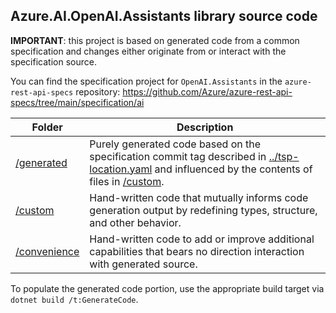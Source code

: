 ## Azure.AI.OpenAI.Assistants library source code

**IMPORTANT**: this project is based on generated code from a common specification and changes either originate from or interact with the specification source.

You can find the specification project for `OpenAI.Assistants` in the `azure-rest-api-specs` repository: https://github.com/Azure/azure-rest-api-specs/tree/main/specification/ai

| Folder | Description |
|--|--|
| [/generated](/generated) | Purely generated code based on the specification commit tag described in [../tsp-location.yaml](../tsp-location.yaml) and influenced by the contents of files in [/custom](/custom). |
| [/custom](/custom) | Hand-written code that mutually informs code generation output by redefining types, structure, and other behavior. |
| [/convenience](/convenience) | Hand-written code to add or improve additional capabilities that bears no direction interaction with generated source. |

To populate the generated code portion, use the appropriate build target via `dotnet build /t:GenerateCode`.
